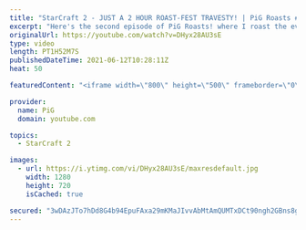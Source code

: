 ```yaml
---
title: "StarCraft 2 - JUST A 2 HOUR ROAST-FEST TRAVESTY! | PiG Roasts #2"
excerpt: "Here's the second episode of PiG Roasts! where I roast the ever living sh*t out of people's replays. All in good fun, of course! Hope you guys enjoy :P  🔥 If you want to get roasted by PiG, send your replay to RateMyStarCraft@gmail.com, with title “PiG Roasts” and in the body of the email add your ign,"
originalUrl: https://youtube.com/watch?v=DHyx28AU3sE
type: video
length: PT1H52M7S
publishedDateTime: 2021-06-12T10:28:11Z
heat: 50

featuredContent: "<iframe width=\"800\" height=\"500\" frameborder=\"0\" src=\"https://www.youtube.com/embed/DHyx28AU3sE\" allow=\"accelerometer; autoplay; encrypted-media; gyroscope; picture-in-picture\" allowfullscreen></iframe>"

provider:
  name: PiG
  domain: youtube.com

topics:
  - StarCraft 2

images:
  - url: https://i.ytimg.com/vi/DHyx28AU3sE/maxresdefault.jpg
    width: 1280
    height: 720
    isCached: true

secured: "3wDAzJTo7hDd8G4b94EpuFAxa29mKMaJIvvAbMtAmQUMTxDCt90ngh2GBns8gk4JVuSn5/3dhDbUUBNBRLcCyTYOQgr0j1AgRXHxnHdJ3VjvSyWOWtbS0qvC0I5Q5+mypwMcdc13jCJ2xi1N6CyY2kStocGugNyZiPWdMdh8XaGFrun7QGVzuL38RGyHnqcq3Gshb1qKedf3Pgnx4NzPIk1fhVieUeQwO7RChJ9WWcvU9DBgs12H0V/YKkxvj2A4QN9o/gZLd9vL2pNqp8Xty/NSBjfn5coMT9dnf0HnjLoEc6oPT1WEl0O1zSPeGWSH26mtuqhausGQ+JlM+EDcH5yY6djcIwknoc9rOs7Qun0aEudWXB2IkJLQwwsykNhJrUn5GRyHsCfg+jjnhL5awPxG+OiO+JiYMsaytPSpXpw=;6nb81X+zJeD0gLGzcXos1A=="
---
```


